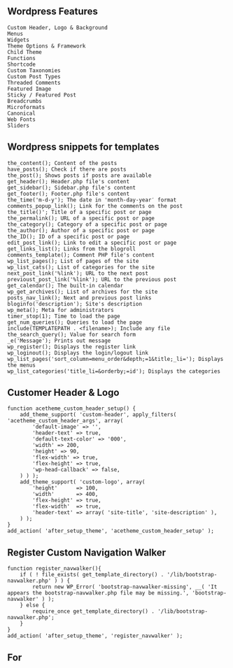 ## Wordpress Features
    Custom Header, Logo & Background
    Menus
    Widgets
    Theme Options & Framework
    Child Theme
    Functions
    Shortcode
    Custom Taxonomies
    Custom Post Types
    Threaded Comments
    Featured Image
    Sticky / Featured Post
    Breadcrumbs
    Microformats
    Canonical
    Web Fonts
    Sliders

## Wordpress snippets for templates
    the_content(); Content of the posts
    have_posts(); Check if there are posts
    the_post(); Shows posts if posts are available
    get_header(); Header.php file's content
    get_sidebar(); Sidebar.php file's content
    get_footer(); Footer.php file's content
    the_time('m-d-y'); The date in 'month-day-year′ format
    comments_popup_link(); Link for the comments on the post
    the_title()'; Title of a specific post or page
    the_permalink(); URL of a specific post or page
    the_category(); Category of a specific post or page
    the_author(); Author of a specific post or page
    the_ID(); ID of a specific post or page
    edit_post_link(); Link to edit a specific post or page
    get_links_list(); Links from the blogroll
    comments_template(); Comment PHP file's content
    wp_list_pages(); List of pages of the site
    wp_list_cats(); List of categories for the site
    next_post_link('%link'); URL to the next post
    previoust_post_link('%link'); URL to the previous post
    get_calendar(); The built-in calendar
    wp_get_archives(); List of archives for the site
    posts_nav_link(); Next and previous post links
    bloginfo('description'); Site's description
    wp_meta(); Meta for administrators
    timer_stop(1); Time to load the page
    get_num_queries(); Queries to load the page
    include(TEMPLATEPATH . <filename>); Include any file
    the_search_query(); Value for search form
    _e('Message'); Prints out message
    wp_register(); Displays the register link
    wp_loginout(); Displays the login/logout link
    wp_list_pages('sort_column=menu_order&depth;=1&title;_li='); Displays the menus 
    wp_list_categories('title_li=&orderby;=id'); Displays the categories

## Customer Header & Logo
```
function acetheme_custom_header_setup() {
    add_theme_support( 'custom-header', apply_filters( 'acetheme_custom_header_args', array(
        'default-image' => '',
        'header-text' => true,
        'default-text-color' => '000',
        'width' => 200,
        'height' => 90,
        'flex-width' => true,
        'flex-height' => true,
        'wp-head-callback' => false,
    ) ) );
    add_theme_support( 'custom-logo', array(
        'height'      => 100,
        'width'       => 400,
        'flex-height' => true,
        'flex-width'  => true,
        'header-text' => array( 'site-title', 'site-description' ),
    ) );    
}
add_action( 'after_setup_theme', 'acetheme_custom_header_setup' );
```

## Register Custom Navigation Walker
```
function register_navwalker(){
    if ( ! file_exists( get_template_directory() . '/lib/bootstrap-navwalker.php' ) ) {
        return new WP_Error( 'bootstrap-navwalker-missing', __( 'It appears the bootstrap-navwalker.php file may be missing.', 'bootstrap-navwalker' ) );
    } else {
        require_once get_template_directory() . '/lib/bootstrap-navwalker.php';
    }    
}
add_action( 'after_setup_theme', 'register_navwalker' );
```

## For <title> load from Wordpress
```
add_theme_support( 'title-tag' );
```
	
## Enqueue scripts and styles.
```
function acetheme_scripts() {
    $query_args = array( 'family' => 'Open+Sans:400,600,700,800' );
    // wp_register_style('OpenSans', 'http://fonts.googleapis.com/css?family=Open+Sans:400,600,700,800');
    // wp_enqueue_style( 'OpenSans');
    wp_enqueue_style( 'google-fonts', add_query_arg( $query_args, "//fonts.googleapis.com/css" ) );
    wp_enqueue_style( 'bootstrap', get_template_directory_uri() . '/scripts/bootstrap/css/bootstrap.min.css', array(), '3.3.7' );
    wp_enqueue_style( 'bootstrap', get_template_directory_uri() . '/scripts/bootstrap/css/bootstrap-theme.min.css', array(), '3.3.7' );
    wp_enqueue_script( 'bootstrap', get_template_directory_uri() . '/scripts/bootstrap/js/bootstrap.min.js', array("jquery"), '3.3.7', true );
    wp_enqueue_script( 'jq', get_template_directory_uri() . '/scripts/jquery/jquery.min.js', array(), '2.2.4', true );
    wp_enqueue_script( 'jq', get_template_directory_uri() . '/scripts/jquery/jquery-migrate.js', array(), '1.4.1', true );
    wp_enqueue_script( 'jq', get_template_directory_uri() . '/scripts/jquery/jquery/jquery-noconflict.js', array(), '', true );
    wp_enqueue_script( 'scrollify', get_template_directory_uri() . '/scripts/jquery/jquery.scrollify.js', array(), '1.0.20', true );
    // Custom styles & script for this template
    wp_enqueue_script( 'theme-js', get_template_directory_uri() . '/scripts/theme.js', array(), '', true );
    wp_enqueue_style( 'theme-style', get_template_directory_uri() . '/style.css' );
    wp_enqueue_style( 'theme-css', get_template_directory_uri() . '/css/theme.css' );
}
add_action( 'wp_enqueue_scripts', 'acetheme_scripts' );
```

## Custom Settings for Social Media
```
function custom_settings_add_menu() {
    add_menu_page( 
        'Custom Settings',	// Title of the page 
        'Custom Settings',	// Text to show on the menu link 
        'manage_options',	// Capability requirement to see the link 
        'custom-settings',	// The 'slug' - file to display when clicking the link 
        'custom_settings_page', 
	null, 
	99			//Ordeing
    );
}
add_action( 'admin_menu', 'custom_settings_add_menu' );
```

## Create Custom Global Settings
```
function custom_settings_page() { ?>
	<div class="wrap">
		<h1>Custom Settings</h1>
		<form method="post" action="options.php">
            <?php
                settings_fields( 'section' );
                do_settings_sections( 'theme-options' );
                submit_button();
            ?>
		</form>
	</div>
<?php }

function setting_facebook_url() { ?>
    <input type="text" name="facebook" id="facebook" value="<?php echo get_option('facebook'); ?>" />
<?php }

function setting_twitter_url() { ?>
	<input type="text" name="twitter" id="twitter" value="<?php echo get_option( 'twitter' ); ?>" />
<?php }

function setting_linkedin_url() { ?>
	<input type="text" name="linkedin" id="linkedin" value="<?php echo get_option( 'linkedin' ); ?>" />
<?php }

function custom_settings_page_setup() {
	add_settings_section( 'section', 'All Settings', null, 'theme-options' );
	add_settings_field( 'twitter', 'Twitter URL', 'setting_twitter_url', 'theme-options', 'section' );
	add_settings_field( 'facebook', 'Facebook URL', 'setting_facebook_url', 'theme-options', 'section' );
	add_settings_field( 'linkedin', 'Linkedin URL', 'setting_linkedin_url', 'theme-options', 'section' );
	register_setting('section', 'twitter');
	register_setting( 'section', 'facebook' );
	register_setting( 'section', 'linkedin' );
}
add_action( 'admin_init', 'custom_settings_page_setup' );
```

## Remove Widget title
```
function remove_widget_title( $widget_title ) {
    return $widget_title == '&nbsp;' ? '' : $widget_title;
}
add_filter( 'widget_title', 'remove_widget_title' );
```

## Register custom widgets
```
function acetheme_widgets_init() {
	// Header Widget
	register_sidebar(
		array(
			'name'          => __( 'Header Content', 'acetheme' ),
			'description'   => __( 'Widget for Header Content', 'acetheme' ),
			'id'            => 'headerbar-widget',
			'before_widget' => '<div class="ace_custom_header_widget">',
			'after_widget'  => '</div>',
			'before_title'  => '<span>',
			'after_title'   => '</span>',
		)
	);
	// Sidebar widget area, located in the sidebar. Empty by default.
	register_sidebar( array(
		'name' => 'Sidebar Widget Area',
		'id' => 'sidebar-widget-area',
		'description' => 'The sidebar widget area',
		'before_widget' => '<div id="%1$s" class="widget-container %2$s">',
		'after_widget' => '</div>',
		'before_title' => '<h3 class="widget-title">',
		'after_title' => '</h3>',
	) );
	
	// First footer widget area, located in the footer. Empty by default.
	register_sidebar( array(
		'name' => __( 'First Footer Widget Area', 'compass' ),
		'id' => 'first-footer-widget-area',
		'description' => __( 'The first footer widget area', 'compass' ),
		'before_widget' => '<div id="%1$s" class="widget-container %2$s">',
		'after_widget' => '</div>',
		'before_title' => '<h3 class="widget-title">',
		'after_title' => '</h3>',
	) );

	// Second Footer Widget Area, located in the footer. Empty by default.
	register_sidebar( array(
		'name' => 'Second Footer Widget Area',
		'id' => 'second-footer-widget-area',
		'description' => 'The second footer widget area',
		'before_widget' => '<div id="%1$s" class="widget-container %2$s">',
		'after_widget' => '</div>',
		'before_title' => '<h3 class="widget-title">',
		'after_title' => '</h3>',
	) );

	// Third Footer Widget Area, located in the footer. Empty by default.
	register_sidebar( array(
		'name' => 'Third Footer Widget Area',
		'id' => 'third-footer-widget-area',
		'description' => 'The third footer widget area',
		'before_widget' => '<div id="%1$s" class="widget-container %2$s">',
		'after_widget' => '</div>',
		'before_title' => '<h3 class="widget-title">',
		'after_title' => '</h3>',
	) );

	// Fourth Footer Widget Area, located in the footer. Empty by default.
	register_sidebar( array(
		'name' => 'Fourth Footer Widget Area',
		'id' => 'fourth-footer-widget-area',
		'description' => 'The fourth footer widget area',
		'before_widget' => '<div id="%1$s" class="widget-container %2$s">',
		'after_widget' => '</div>',
		'before_title' => '<h3 class="widget-title">',
		'after_title' => '</h3>',
	) );
}
// Hook the widget initiation and run our function
add_action( 'widgets_init', 'acetheme_widgets_init' );
```

## Register a new Navigation menu
```
function add_theme_menu_navigation() {
    register_nav_menu( 'side-menu', __( 'Side Menu', 'acetheme' ) );
    register_nav_menu( 'header-menu', __( 'Header Menu', 'acetheme' ) );
    register_nav_menu( 'main-menu', __( 'Main Menu', 'acetheme' ) );
}

// Hook to the init action hook, run our function
add_action( 'init', 'add_theme_menu_navigation' );
```

## Hide Admin Bar in site
```
function hide_admin_bar() { return false; }
add_filter( 'show_admin_bar', 'hide_admin_bar' );
```

## Remove WP Logo in Admin
```
function remove_wp_logo( $wp_admin_bar ) {
    $wp_admin_bar->remove_node( 'wp-logo' );
}
add_action( 'admin_bar_menu', 'remove_wp_logo', 999 );
```

